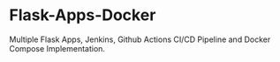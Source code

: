 # Flask-Apps-Docker

Multiple Flask Apps, Jenkins, Github Actions CI/CD Pipeline and Docker Compose Implementation.
 
